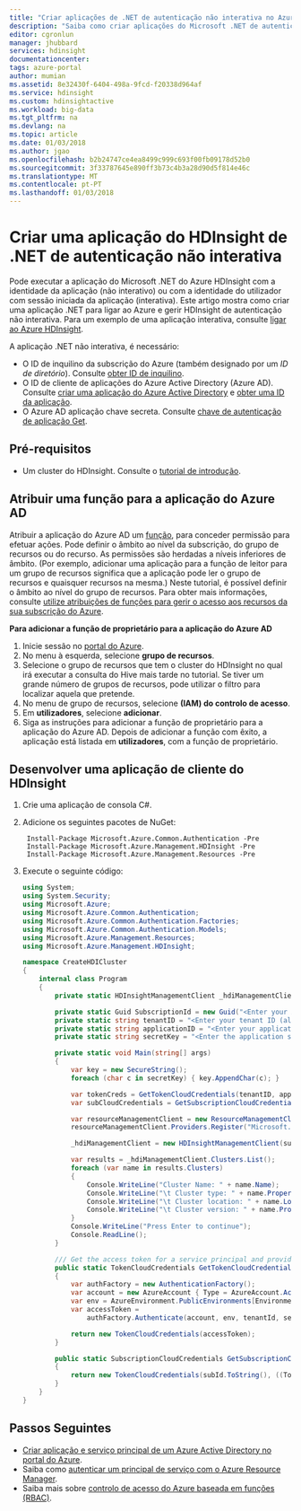 ```yaml
---
title: "Criar aplicações de .NET de autenticação não interativa no Azure HDInsight | Microsoft Docs"
description: "Saiba como criar aplicações do Microsoft .NET de autenticação não interativa no Azure HDInsight."
editor: cgronlun
manager: jhubbard
services: hdinsight
documentationcenter: 
tags: azure-portal
author: mumian
ms.assetid: 8e32430f-6404-498a-9fcd-f20338d964af
ms.service: hdinsight
ms.custom: hdinsightactive
ms.workload: big-data
ms.tgt_pltfrm: na
ms.devlang: na
ms.topic: article
ms.date: 01/03/2018
ms.author: jgao
ms.openlocfilehash: b2b24747ce4ea8499c999c693f00fb09178d52b0
ms.sourcegitcommit: 3f33787645e890ff3b73c4b3a28d90d5f814e46c
ms.translationtype: MT
ms.contentlocale: pt-PT
ms.lasthandoff: 01/03/2018
---
```

# <a name="create-a-non-interactive-authentication-net-hdinsight-application"></a>Criar uma aplicação do HDInsight de .NET de autenticação não interativa
Pode executar a aplicação do Microsoft .NET do Azure HDInsight com a identidade da aplicação (não interativo) ou com a identidade do utilizador com sessão iniciada da aplicação (interativa). Este artigo mostra como criar uma aplicação .NET para ligar ao Azure e gerir HDInsight de autenticação não interativa. Para um exemplo de uma aplicação interativa, consulte [ligar ao Azure HDInsight](hdinsight-administer-use-dotnet-sdk.md#connect-to-azure-hdinsight). 

A aplicação .NET não interativa, é necessário:

* O ID de inquilino da subscrição do Azure (também designado por um *ID de diretório*). Consulte [obter ID de inquilino](../azure-resource-manager/resource-group-create-service-principal-portal.md#get-tenant-id).
* O ID de cliente de aplicações do Azure Active Directory (Azure AD). Consulte [criar uma aplicação do Azure Active Directory](../azure-resource-manager/resource-group-create-service-principal-portal.md#create-an-azure-active-directory-application) e [obter uma ID da aplicação](../azure-resource-manager/resource-group-create-service-principal-portal.md#get-application-id-and-authentication-key).
* O Azure AD aplicação chave secreta. Consulte [chave de autenticação de aplicação Get](../azure-resource-manager/resource-group-create-service-principal-portal.md#get-application-id-and-authentication-key).

## <a name="prerequisites"></a>Pré-requisitos
* Um cluster do HDInsight. Consulte o [tutorial de introdução](hadoop/apache-hadoop-linux-tutorial-get-started.md#create-cluster).

## <a name="assign-a-role-to-the-azure-ad-application"></a>Atribuir uma função para a aplicação do Azure AD
Atribuir a aplicação do Azure AD um [função](../active-directory/role-based-access-built-in-roles.md), para conceder permissão para efetuar ações. Pode definir o âmbito ao nível da subscrição, do grupo de recursos ou do recurso. As permissões são herdadas a níveis inferiores de âmbito. (Por exemplo, adicionar uma aplicação para a função de leitor para um grupo de recursos significa que a aplicação pode ler o grupo de recursos e quaisquer recursos na mesma.) Neste tutorial, é possível definir o âmbito ao nível do grupo de recursos. Para obter mais informações, consulte [utilize atribuições de funções para gerir o acesso aos recursos da sua subscrição do Azure](../active-directory/role-based-access-control-configure.md).

**Para adicionar a função de proprietário para a aplicação do Azure AD**

1. Inicie sessão no [portal do Azure](https://portal.azure.com).
2. No menu à esquerda, selecione **grupo de recursos**.
3. Selecione o grupo de recursos que tem o cluster do HDInsight no qual irá executar a consulta do Hive mais tarde no tutorial. Se tiver um grande número de grupos de recursos, pode utilizar o filtro para localizar aquela que pretende.
4. No menu de grupo de recursos, selecione **(IAM) do controlo de acesso**.
5. Em **utilizadores**, selecione **adicionar**.
6. Siga as instruções para adicionar a função de proprietário para a aplicação do Azure AD. Depois de adicionar a função com êxito, a aplicação está listada em **utilizadores**, com a função de proprietário. 

## <a name="develop-an-hdinsight-client-application"></a>Desenvolver uma aplicação de cliente do HDInsight

1. Crie uma aplicação de consola C#.
2. Adicione os seguintes pacotes de NuGet:

        Install-Package Microsoft.Azure.Common.Authentication -Pre
        Install-Package Microsoft.Azure.Management.HDInsight -Pre
        Install-Package Microsoft.Azure.Management.Resources -Pre

3. Execute o seguinte código:

    ```csharp
    using System;
    using System.Security;
    using Microsoft.Azure;
    using Microsoft.Azure.Common.Authentication;
    using Microsoft.Azure.Common.Authentication.Factories;
    using Microsoft.Azure.Common.Authentication.Models;
    using Microsoft.Azure.Management.Resources;
    using Microsoft.Azure.Management.HDInsight;
    
    namespace CreateHDICluster
    {
        internal class Program
        {
            private static HDInsightManagementClient _hdiManagementClient;
    
            private static Guid SubscriptionId = new Guid("<Enter your Azure subscription ID>");
            private static string tenantID = "<Enter your tenant ID (also called directory ID)>";
            private static string applicationID = "<Enter your application ID>";
            private static string secretKey = "<Enter the application secret key>";
    
            private static void Main(string[] args)
            {
                var key = new SecureString();
                foreach (char c in secretKey) { key.AppendChar(c); }
    
                var tokenCreds = GetTokenCloudCredentials(tenantID, applicationID, key);
                var subCloudCredentials = GetSubscriptionCloudCredentials(tokenCreds, SubscriptionId);
    
                var resourceManagementClient = new ResourceManagementClient(subCloudCredentials);
                resourceManagementClient.Providers.Register("Microsoft.HDInsight");
    
                _hdiManagementClient = new HDInsightManagementClient(subCloudCredentials);
    
                var results = _hdiManagementClient.Clusters.List();
                foreach (var name in results.Clusters)
                {
                    Console.WriteLine("Cluster Name: " + name.Name);
                    Console.WriteLine("\t Cluster type: " + name.Properties.ClusterDefinition.ClusterType);
                    Console.WriteLine("\t Cluster location: " + name.Location);
                    Console.WriteLine("\t Cluster version: " + name.Properties.ClusterVersion);
                }
                Console.WriteLine("Press Enter to continue");
                Console.ReadLine();
            }
    
            /// Get the access token for a service principal and provided key.          
            public static TokenCloudCredentials GetTokenCloudCredentials(string tenantId, string clientId, SecureString secretKey)
            {
                var authFactory = new AuthenticationFactory();
                var account = new AzureAccount { Type = AzureAccount.AccountType.ServicePrincipal, Id = clientId };
                var env = AzureEnvironment.PublicEnvironments[EnvironmentName.AzureCloud];
                var accessToken =
                    authFactory.Authenticate(account, env, tenantId, secretKey, ShowDialog.Never).AccessToken;
    
                return new TokenCloudCredentials(accessToken);
            }
    
            public static SubscriptionCloudCredentials GetSubscriptionCloudCredentials(SubscriptionCloudCredentials creds, Guid subId)
            {
                return new TokenCloudCredentials(subId.ToString(), ((TokenCloudCredentials)creds).Token);
            }
        }
    }
    ```


## <a name="next-steps"></a>Passos Seguintes
* [Criar aplicação e serviço principal de um Azure Active Directory no portal do Azure](../azure-resource-manager/resource-group-create-service-principal-portal.md).
* Saiba como [autenticar um principal de serviço com o Azure Resource Manager](../azure-resource-manager/resource-group-authenticate-service-principal.md).
* Saiba mais sobre [controlo de acesso do Azure baseada em funções (RBAC)](../active-directory/role-based-access-control-configure.md).
